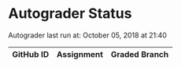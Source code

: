 # Autograder Status
Autograder last run at: October 05, 2018 at 21:40

| GitHub ID | Assignment | Graded Branch |
|-----------|------------|---------------|
